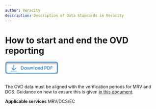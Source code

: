 ```yaml
---
author: Veracity
description: Description of Data Standards in Veracity
---
```


# How to start and end the OVD reporting

<a href="https://veracitycdnprod.blob.core.windows.net/developer/veracitystatic/ovd/How%20to%20start%20and%20end%20reporting.pdf" download>
    <img src="assets/download.png" alt="Download PDF" height="40">
  </a>
  <br>
  <br>

The OVD data must be aligned with the verification periods for MRV and DCS. Guidance on how to ensure this is given [in this document](https://veracitycdnprod.blob.core.windows.net/developer/veracitystatic/ovd/How%20to%20start%20and%20end%20reporting.pdf).


**Applicable services**
MRV/DCS/EC
